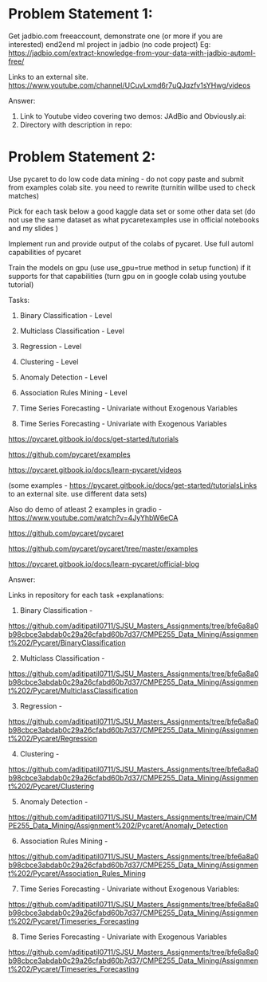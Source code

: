 # Problem Statement 1:

Get jadbio.com freeaccount,  demonstrate one (or more if you are interested)  end2end ml project in jadbio (no code project) 
Eg:  https://jadbio.com/extract-knowledge-from-your-data-with-jadbio-automl-free/

Links to an external site.
https://www.youtube.com/channel/UCuvLxmd6r7uQJqzfv1sYHwg/videos

Answer:
1) Link to Youtube video covering two demos: JAdBio and Obviously.ai:
2) Directory with description in repo:

# Problem Statement 2:

Use pycaret to do low code data mining - do not copy paste and submit from examples colab site. you need to rewrite (turnitin willbe used to check matches)  

Pick for each task below a good kaggle data set or some other data set (do not use the same dataset as what pycaretexamples use in official notebooks and my slides )

Implement run and provide output of the colabs of pycaret. Use full automl capabilities of pycaret

Train the models on gpu (use use_gpu=true method in setup function) if it supports for that capabilities (turn gpu on in google colab using youtube tutorial) 

Tasks:

  1) Binary Classification - Level

  2) Multiclass Classification - Level

  3) Regression - Level

  4) Clustering - Level

  5) Anomaly Detection - Level

  6) Association Rules Mining - Level

  7) Time Series Forecasting - Univariate without Exogenous Variables

  8) Time Series Forecasting - Univariate with Exogenous Variables  

https://pycaret.gitbook.io/docs/get-started/tutorials

https://github.com/pycaret/examples

https://pycaret.gitbook.io/docs/learn-pycaret/videos

(some examples - https://pycaret.gitbook.io/docs/get-started/tutorialsLinks to an external site. use different data sets)

Also do demo of atleast 2 examples in gradio -
https://www.youtube.com/watch?v=4JyYhbW6eCA 

https://github.com/pycaret/pycaret

https://github.com/pycaret/pycaret/tree/master/examples

https://pycaret.gitbook.io/docs/learn-pycaret/official-blog


Answer:

Links in repository for each task +explanations:

  1) Binary Classification - 

https://github.com/aditipatil0711/SJSU_Masters_Assignments/tree/bfe6a8a0b98cbce3abdab0c29a26cfabd60b7d37/CMPE255_Data_Mining/Assignment%202/Pycaret/BinaryClassification

  2) Multiclass Classification -

https://github.com/aditipatil0711/SJSU_Masters_Assignments/tree/bfe6a8a0b98cbce3abdab0c29a26cfabd60b7d37/CMPE255_Data_Mining/Assignment%202/Pycaret/MulticlassClassification

  3) Regression - 

https://github.com/aditipatil0711/SJSU_Masters_Assignments/tree/bfe6a8a0b98cbce3abdab0c29a26cfabd60b7d37/CMPE255_Data_Mining/Assignment%202/Pycaret/Regression

  4) Clustering - 

https://github.com/aditipatil0711/SJSU_Masters_Assignments/tree/bfe6a8a0b98cbce3abdab0c29a26cfabd60b7d37/CMPE255_Data_Mining/Assignment%202/Pycaret/Clustering

  5) Anomaly Detection - 

https://github.com/aditipatil0711/SJSU_Masters_Assignments/tree/main/CMPE255_Data_Mining/Assignment%202/Pycaret/Anomaly_Detection

  6) Association Rules Mining - 

https://github.com/aditipatil0711/SJSU_Masters_Assignments/tree/bfe6a8a0b98cbce3abdab0c29a26cfabd60b7d37/CMPE255_Data_Mining/Assignment%202/Pycaret/Association_Rules_Mining

  7) Time Series Forecasting - Univariate without Exogenous Variables:

https://github.com/aditipatil0711/SJSU_Masters_Assignments/tree/bfe6a8a0b98cbce3abdab0c29a26cfabd60b7d37/CMPE255_Data_Mining/Assignment%202/Pycaret/Timeseries_Forecasting

  8) Time Series Forecasting - Univariate with Exogenous Variables 

https://github.com/aditipatil0711/SJSU_Masters_Assignments/tree/bfe6a8a0b98cbce3abdab0c29a26cfabd60b7d37/CMPE255_Data_Mining/Assignment%202/Pycaret/Timeseries_Forecasting

